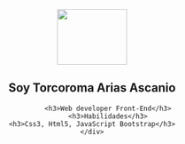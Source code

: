 <!DOCTYPE html>
<html lang="en">
<head>
    <meta charset="UTF-8">
    <meta http-equiv="X-UA-Compatible" content="IE=edge">
    <meta name="viewport" content="width=device-width, initial-scale=1.0">
  
</head>
<body>
      <div   align="center" >
    <img align="center" src="https://www.actualiza.es/wp-content/uploads/2021/09/bitxilore-floristas.jpg" width="50%"   height="100vh" >
      <h2  align="center">Soy Torcoroma Arias Ascanio</h2>

            <h3>Web developer Front-End</h3>
            <h3>Habilidades</h3>
    <h3>Css3, Html5, JavaScript Bootstrap</h3>
    </div>
  
</body>
</html>

